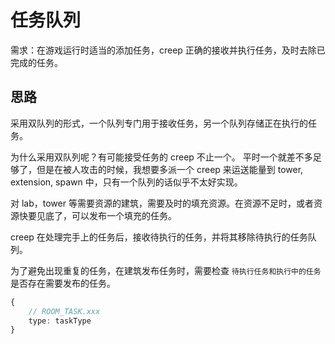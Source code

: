 # 任务队列

需求：在游戏运行时适当的添加任务，creep 正确的接收并执行任务，及时去除已完成的任务。

## 思路

采用双队列的形式，一个队列专门用于接收任务，另一个队列存储正在执行的任务。

为什么采用双队列呢？有可能接受任务的 creep 不止一个。
平时一个就差不多足够了，但是在被人攻击的时候，我想要多派一个 creep 来运送能量到 tower, extension, spawn 中，只有一个队列的话似乎不太好实现。

对 lab，tower 等需要资源的建筑，需要及时的填充资源。在资源不足时，或者资源快要见底了，可以发布一个填充的任务。

creep 在处理完手上的任务后，接收待执行的任务，并将其移除待执行的任务队列。

为了避免出现重复的任务，在建筑发布任务时，需要检查 `待执行任务和执行中的任务` 是否存在需要发布的任务。

```ts
{
    // ROOM_TASK.xxx
    type: taskType
}
```

